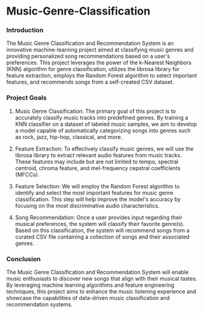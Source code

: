 # Music-Genre-Classification
### Introduction
The Music Genre Classification and Recommendation System is an innovative machine-learning project aimed at classifying music genres and providing personalized song recommendations based on a user's preferences. This project leverages the power of the k-Nearest Neighbors (KNN) algorithm for genre classification, utilizes the librosa library for feature extraction, employs the Random Forest algorithm to select important features, and recommends songs from a self-created CSV dataset.
### Project Goals
1. Music Genre Classification: The primary goal of this project is to accurately classify music tracks into predefined genres. By training a KNN classifier on a dataset of labeled music samples, we aim to develop a model capable of automatically categorizing songs into genres such as rock, jazz, hip-hop, classical, and more.

2. Feature Extraction: To effectively classify music genres, we will use the librosa library to extract relevant audio features from music tracks. These features may include but are not limited to tempo, spectral centroid, chroma feature, and mel-frequency cepstral coefficients (MFCCs).

3. Feature Selection: We will employ the Random Forest algorithm to identify and select the most important features for music genre classification. This step will help improve the model's accuracy by focusing on the most discriminative audio characteristics.

4. Song Recommendation: Once a user provides input regarding their musical preferences, the system will classify their favorite genre(s). Based on this classification, the system will recommend songs from a curated CSV file containing a collection of songs and their associated genres.
### Conclusion
The Music Genre Classification and Recommendation System will enable music enthusiasts to discover new songs that align with their musical tastes. By leveraging machine learning algorithms and feature engineering techniques, this project aims to enhance the music listening experience and showcase the capabilities of data-driven music classification and recommendation systems.
